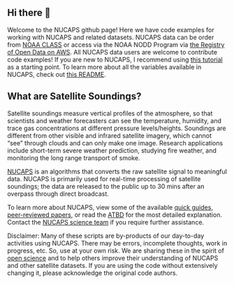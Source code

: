 ## Hi there 👋

Welcome to the NUCAPS github page! Here we have code examples for working with NUCAPS and related datasets. NUCAPS data can be order from [NOAA CLASS](https://www.class.noaa.gov/) or access via the NOAA NODD Program via [the Registry of Open Data on AWS](https://registry.opendata.aws/noaa-jpss/). All NUCAPS data users are welcome to contribute code examples! If you are new to NUCAPS, I recommend using [this tutorial](https://github.com/NUCAPS/saharan-air-layer) as a starting point. To learn more about all the variables available in NUCAPS, check out [this README](https://github.com/NUCAPS/nc_var_names).

## What are Satellite Soundings?
Satellite soundings measure vertical profiles of the atmosphere, so that scientists and weather forecasters can see the temperature, humidity, and trace gas concentrations at different pressure levels/heights. Soundings are different from other visible and infrared satellite imagery, which cannot “see” through clouds and can only make one image. Research applications include short-term severe weather prediction, studying fire weather, and monitoring the long range transport of smoke.

[NUCAPS](https://weather.ndc.nasa.gov/nucaps/) is an algorithms that converts the raw satellite signal to meaningful data. NUCAPS is primarily used for real-time processing of satellite soundings; the data are released to the public up to 30 mins after an overpass through direct broadcast. 

To learn more about NUCAPS, view some of the available [quick guides](https://weather.ndc.nasa.gov/nucaps/resources_training.html), [peer-reviewed papers](https://weather.ndc.nasa.gov/nucaps/resources_publications.html), or read the [ATBD](https://www.star.nesdis.noaa.gov/jpss/documents/ATBD/ATBD_NUCAPS_v3.1.pdf) for the most detailed explanation. Contact the [NUCAPS science team](https://www.star.nesdis.noaa.gov/jpss/soundings.php) if you require further assistance.

Disclaimer: Many of these scripts are by-products of our day-to-day activities using NUCAPS. There may be errors, incomplete thoughts, work in progress, etc. So, use at your own risk. We are sharing these in the spirit of [open science](https://github.com/nasa/Transform-to-Open-Science/tree/main/docs/Area2_Capacity_Sharing/Open-Science-101/modules/Module_4/Lesson_1) and to help others improve their understanding of NUCAPS and other satellite datasets. If you are using the code without extensively changing it, please acknowledge the original code authors.
